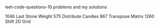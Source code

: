 leet-code-questions-10
problems and my solutions

1046 Last Stone Weight
575 Distribute Candies
867 Transpose Matrix
1260 Shift 2D Grid

